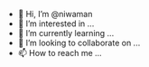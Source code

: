 - 👋 Hi, I’m @niwaman
- 👀 I’m interested in ...
- 🌱 I’m currently learning ...
- 💞️ I’m looking to collaborate on ...
- 📫 How to reach me ...

<!---
niwaman/niwaman is a ✨ special ✨ repository because its `README.md` (this file) appears on your GitHub profile.
You can click the Preview link to take a look at your changes.
--->
